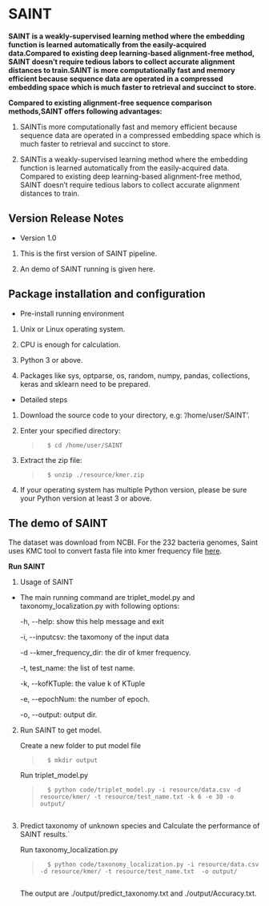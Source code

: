 # SAINT

**SAINT is a weakly-supervised learning method where the embedding function is learned automatically from the easily-acquired data.Compared to existing deep learning-based alignment-free method, SAINT doesn’t require tedious labors to collect accurate alignment distances to train.SAINT is more computationally fast and memory efficient because
sequence data are operated in a compressed embedding space which is much faster to retrieval and succinct to store.**

**Compared to existing alignment-free sequence comparison methods,SAINT offers following advantages:**

 1. SAINTis more computationally fast and memory efficient because sequence data are operated in a compressed embedding space which is much faster to retrieval and succinct to store. 

 2. SAINTis a weakly-supervised learning method where the embedding function is learned automatically from the easily-acquired data. Compared to existing deep learning-based alignment-free method, SAINT doesn’t require tedious labors to collect accurate alignment distances to train. 

## Version Release Notes

- Version 1.0

 1. This is the first version of SAINT pipeline. 

 2. An demo of SAINT running is given here. 

## Package installation and configuration

- Pre-install running environment

 1. Unix or Linux operating system.
 
 2. CPU is enough for calculation.

 3. Python 3 or above.
 
 4. Packages like sys, optparse, os, random, numpy, pandas, collections, keras and sklearn need to be prepared.

- Detailed steps

 1. Download the source code to your directory, e.g: ’/home/user/SAINT’.

 2. Enter your specified directory: 

    >```   
    >   $ cd /home/user/SAINT 
    >```  

 3. Extract the zip file: 

    >```   
    >   $ unzip ./resource/kmer.zip
    >```  

 4. If your operating system has multiple Python version, please be sure your Python version at least 3 or above.

## The demo of SAINT

The dataset was download from NCBI. For the 232 bacteria genomes, Saint uses KMC tool to convert fasta file into kmer frequency file [here](https://github.com/Ying-Lab/SAINT/tree/main/resource/kmer.zip).

**Run SAINT**

1. Usage of SAINT

- The main running command are triplet_model.py and taxonomy_localization.py with following options:

     -h, --help: show this help message and exit
     
     -i, --inputcsv: the taxomony of the input data
     
     -d --kmer_frequency_dir: the dir of kmer frequency.
     
     -t, test_name: the list of test name.
     
     -k, --kofKTuple: the value k of KTuple
     
     -e, --epochNum: the number of epoch.
     
     -o, --output: output dir.

2. Run SAINT to get model.

    Create a new folder to put model file

    >```   
    >   $ mkdir output
    >```  

    Run triplet_model.py
    >```  
    >   $ python code/triplet_model.py -i resource/data.csv -d resource/kmer/ -t resource/test_name.txt -k 6 -e 30 -o output/

    >```  
 

3. Predict taxonomy of unknown species and Calculate the performance of SAINT results.`  

    Run taxonomy_localization.py
    
    >```   
    >   $ python code/taxonomy_localization.py -i resource/data.csv -d resource/kmer/ -t resource/test_name.txt  -o output/

    >``` 

    The output are ./output/predict_taxonomy.txt and ./output/Accuracy.txt.

